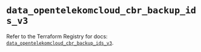 # `data_opentelekomcloud_cbr_backup_ids_v3`

Refer to the Terraform Registry for docs: [`data_opentelekomcloud_cbr_backup_ids_v3`](https://registry.terraform.io/providers/opentelekomcloud/opentelekomcloud/1.36.33/docs/data-sources/cbr_backup_ids_v3).
